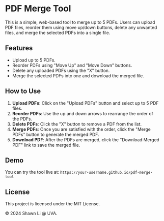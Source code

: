 
# PDF Merge Tool

This is a simple, web-based tool to merge up to 5 PDFs. Users can upload PDF files, reorder them using move up/down buttons, delete any unwanted files, and merge the selected PDFs into a single file.

## Features
- Upload up to 5 PDFs.
- Reorder PDFs using "Move Up" and "Move Down" buttons.
- Delete any uploaded PDFs using the "X" button.
- Merge the selected PDFs into one and download the merged file.

## How to Use
1. **Upload PDFs**: Click on the "Upload PDFs" button and select up to 5 PDF files.
2. **Reorder PDFs**: Use the up and down arrows to rearrange the order of the PDFs.
3. **Delete PDFs**: Click the "X" button to remove a PDF from the list.
4. **Merge PDFs**: Once you are satisfied with the order, click the "Merge PDFs" button to generate the merged PDF.
5. **Download PDF**: After the PDFs are merged, click the "Download Merged PDF" link to save the merged file.

## Demo
You can try the tool live at: `https://your-username.github.io/pdf-merge-tool`

## License
This project is licensed under the MIT License.

&copy; 2024 Shawn Li @ UVA.
